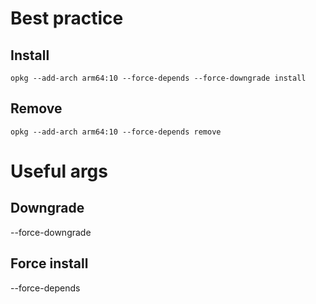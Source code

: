 # Best practice
## Install
```
opkg --add-arch arm64:10 --force-depends --force-downgrade install
```
## Remove
```
opkg --add-arch arm64:10 --force-depends remove
```




# Useful args
## Downgrade 
--force-downgrade
## Force install
--force-depends
